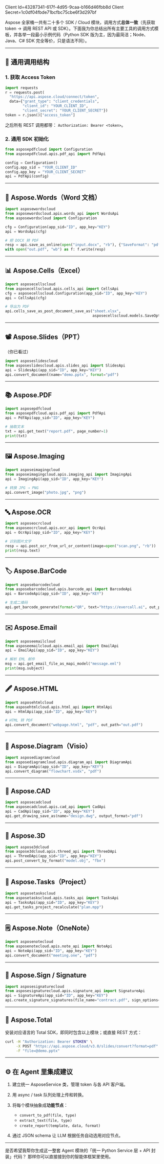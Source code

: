 Client Id=43287341-617f-4d95-9caa-b166d46fbb8d
Client Secret=1c0df04fbde71bcfbc75cbe6f3d297bf

Aspose 全家桶一共有二十多个 SDK / Cloud 模块，调用方式**总体一致**（先获取 token → 调用 REST API 或 SDK）。下面我为你总结出所有主要工具的调用方式模板，并各举一段最小示例代码（Python SDK 版为主，因为最简洁；Node、Java、C# SDK 完全等价，只是语法不同）。

---

## 🧩 通用调用结构

### 1. 获取 Access Token

```python
import requests
r = requests.post(
  "https://api.aspose.cloud/connect/token",
  data={"grant_type": "client_credentials",
        "client_id": "YOUR_CLIENT_ID",
        "client_secret": "YOUR_CLIENT_SECRET"})
token = r.json()["access_token"]
```

之后所有 REST 调用都带：
`Authorization: Bearer <token>`。

### 2. 通用 SDK 初始化

```python
from asposepdfcloud import Configuration
from asposepdfcloud.apis.pdf_api import PdfApi

config = Configuration()
config.app_sid = "YOUR_CLIENT_ID"
config.app_key = "YOUR_CLIENT_SECRET"
api = PdfApi(config)
```

---

## 📑 Aspose.Words（Word 文档）

```python
import asposewordscloud
from asposewordscloud.apis.words_api import WordsApi
from asposewordscloud import Configuration

cfg = Configuration(app_sid="ID", app_key="KEY")
api = WordsApi(cfg)

# 把 DOCX 转 PDF
resp = api.save_as_online(open("input.docx", "rb"), {"SaveFormat": "pdf"})
with open("out.pdf", "wb") as f: f.write(resp)
```

---

## 📊 Aspose.Cells（Excel）

```python
import asposecellscloud
from asposecellscloud.apis.cells_api import CellsApi
cfg = asposecellscloud.Configuration(app_sid="ID", app_key="KEY")
api = CellsApi(cfg)

# 导出为 PDF
api.cells_save_as_post_document_save_as("sheet.xlsx",
                                        asposecellscloud.models.SaveOptions(save_format="pdf"))
```

---

## 📽 Aspose.Slides（PPT）

（你已看过）

```python
import asposeslidescloud
from asposeslidescloud.apis.slides_api import SlidesApi
api = SlidesApi(app_sid="ID", app_key="KEY")
api.convert_document(name="demo.pptx", format="pdf")
```

---

## 📚 Aspose.PDF

```python
import asposepdfcloud
from asposepdfcloud.apis.pdf_api import PdfApi
api = PdfApi(app_sid="ID", app_key="KEY")

# 抽取文本
txt = api.get_text("report.pdf", page_number=1)
print(txt)
```

---

## 🖼 Aspose.Imaging

```python
import asposeimagingcloud
from asposeimagingcloud.apis.imaging_api import ImagingApi
api = ImagingApi(app_sid="ID", app_key="KEY")

# 转换 JPG → PNG
api.convert_image("photo.jpg", "png")
```

---

## 🔤 Aspose.OCR

```python
import asposeocrcloud
from asposeocrcloud.apis.ocr_api import OcrApi
api = OcrApi(app_sid="ID", app_key="KEY")

# 识别图片文字
resp = api.post_ocr_from_url_or_content(image=open("scan.png", "rb"))
print(resp.text)
```

---

## 🏷 Aspose.BarCode

```python
import asposebarcodecloud
from asposebarcodecloud.apis.barcode_api import BarcodeApi
api = BarcodeApi(app_sid="ID", app_key="KEY")

# 生成二维码
api.get_barcode_generate(format="QR", text="https://evercall.ai", out_path="qr.png")
```

---

## ✉️ Aspose.Email

```python
import asposeemailcloud
from asposeemailcloud.apis.email_api import EmailApi
api = EmailApi(app_sid="ID", app_key="KEY")

# 解析 EML 邮件
msg = api.get_email_file_as_mapi_model("message.eml")
print(msg.subject)
```

---

## 🖋 Aspose.HTML

```python
import asposehtmlcloud
from asposehtmlcloud.apis.html_api import HtmlApi
api = HtmlApi(app_sid="ID", app_key="KEY")

# HTML 转 PDF
api.convert_document("webpage.html", "pdf", out_path="out.pdf")
```

---

## 🧭 Aspose.Diagram（Visio）

```python
import asposediagramcloud
from asposediagramcloud.apis.diagram_api import DiagramApi
api = DiagramApi(app_sid="ID", app_key="KEY")
api.convert_diagram("flowchart.vsdx", "pdf")
```

---

## 🧱 Aspose.CAD

```python
import asposecadcloud
from asposecadcloud.apis.cad_api import CadApi
api = CadApi(app_sid="ID", app_key="KEY")
api.get_drawing_save_as(name="design.dwg", output_format="pdf")
```

---

## 🧩 Aspose.3D

```python
import aspose3dcloud
from aspose3dcloud.apis.threed_api import ThreeDApi
api = ThreeDApi(app_sid="ID", app_key="KEY")
api.post_convert_by_format("model.obj", "fbx")
```

---

## 📆 Aspose.Tasks（Project）

```python
import asposetaskscloud
from asposetaskscloud.apis.tasks_api import TasksApi
api = TasksApi(app_sid="ID", app_key="KEY")
api.get_tasks_project_recalculate("plan.mpp")
```

---

## 🗒 Aspose.Note（OneNote）

```python
import asposenotecloud
from asposenotecloud.apis.note_api import NoteApi
api = NoteApi(app_sid="ID", app_key="KEY")
api.convert_document("meeting.one", "pdf")
```

---

## 🧾 Aspose.Sign / Signature

```python
import asposesignaturecloud
from asposesignaturecloud.apis.signature_api import SignatureApi
api = SignatureApi(app_sid="ID", app_key="KEY")
api.create_signature_signatures(file_name="contract.pdf", sign_options=...)
```

---

## 🧩 Aspose.Total

安装对应语言的 Total SDK，即同时包含以上模块；或直接 REST 方式：

```bash
curl -H "Authorization: Bearer $TOKEN" \
     -X POST "https://api.aspose.cloud/v3.0/slides/convert?format=pdf" \
     -F "file=@demo.pptx"
```

---

## ⚙️ 在 Agent 里集成建议

1. 建立统一 AsposeService 类，管理 token 与各 API 客户端。
2. 用 async / task 队列处理上传和转换。
3. 将每个模块抽象成**功能节点**：

   * `convert_to_pdf(file, type)`
   * `extract_text(file, type)`
   * `create_report(template, data, format)`
4. 通过 JSON schema 让 LLM 根据任务自动选用对应节点。

---

是否希望我帮你生成这一整套 Agent 模块的「统一 Python Service 层 + API 封装」代码？
那样你可以直接接到你的智能体框架里使用。
